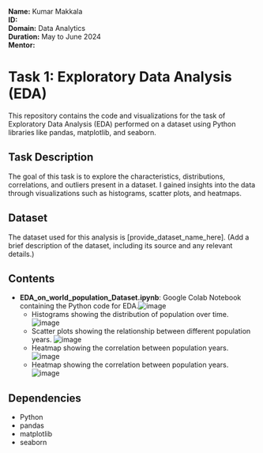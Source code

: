 **Name:** Kumar Makkala  
**ID:**  
**Domain:** Data Analytics  
**Duration:** May to June 2024  
**Mentor:** 

# Task 1: Exploratory Data Analysis (EDA)
This repository contains the code and visualizations for the task of Exploratory Data Analysis (EDA) performed on a dataset using Python libraries like pandas, matplotlib, and seaborn.

## Task Description
The goal of this task is to explore the characteristics, distributions, correlations, and outliers present in a dataset. I gained insights into the data through visualizations such as histograms, scatter plots, and heatmaps.

## Dataset
The dataset used for this analysis is [provide_dataset_name_here]. (Add a brief description of the dataset, including its source and any relevant details.)

## Contents
- **EDA_on_world_population_Dataset.ipynb**: Google Colab Notebook containing the Python code for EDA.![image](https://github.com/Makkala-Kumar/COD-Internship-Tasks/assets/136322019/75d0836c-587a-4166-a174-094551b1616a)
  - Histograms showing the distribution of population over time. ![image](https://github.com/Makkala-Kumar/COD-Internship-Tasks/assets/136322019/eba80000-718f-43f1-af75-10d3c58e95b8)
  - Scatter plots showing the relationship between different population years. ![image](https://github.com/Makkala-Kumar/COD-Internship-Tasks/assets/136322019/43e76354-c187-4ee6-9f3b-5a44bf22937a)
  - Heatmap showing the correlation between population years. ![image](https://github.com/Makkala-Kumar/COD-Internship-Tasks/assets/136322019/5a06c94b-4991-4540-839c-9b04e75dd06e)
  - Heatmap showing the correlation between population years. ![image](https://github.com/Makkala-Kumar/COD-Internship-Tasks/assets/136322019/72bf6fc9-cfb2-492b-95f0-cd0e833cd148)


## Dependencies
- Python
- pandas
- matplotlib
- seaborn
